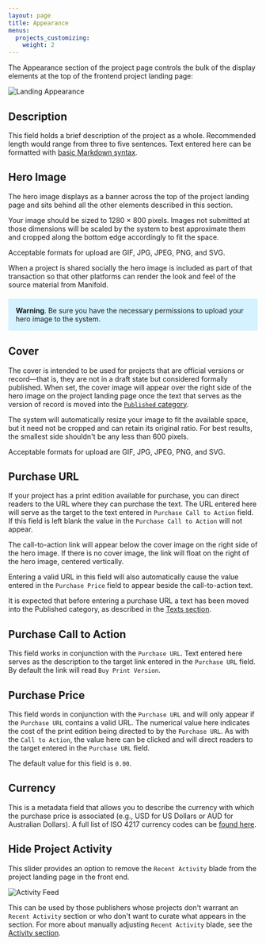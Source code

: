 ```yaml
---
layout: page
title: Appearance
menus:
  projects_customizing:
    weight: 2
---
```


The Appearance section of the project page controls the bulk of the display elements at the top of the frontend project landing page:

![Landing Appearance](/docs/assets/projects/landing-appearance.png)

<a name="description"></a>
## Description

This field holds a brief description of the project as a whole. Recommended length would range from three to five sentences. Text entered here can be formatted with [basic Markdown syntax](https://help.github.com/articles/basic-writing-and-formatting-syntax/).

<a name="hero"></a>
## Hero Image

The hero image displays as a banner across the top of the project landing page and sits behind all the other elements described in this section.

Your image should be sized to 1280 × 800 pixels. Images not submitted at those dimensions will be scaled by the system to best approximate them and cropped along the bottom edge accordingly to fit the space.

Acceptable formats for upload are GIF, JPG, JPEG, PNG, and SVG.

When a project is shared socially the hero image is included as part of that transaction so that other platforms can render the look and feel of the source material from Manifold.

<div style="background: #d4f2ff; margin: 20px 0; padding: 15px;">
<strong>Warning</strong>. Be sure you have the necessary permissions to upload your hero image to the system.
</div>

## Cover

The cover is intended to be used for projects that are official versions or record—that is, they are not in a draft state but considered formally published. When set, the cover image will appear over the right side of the hero image on the project landing page once the text that serves as the version of record is moved into the [`Published` category](/docs/projects/customizing/texts.html#grouping-texts).

The system will automatically resize your image to fit the available space, but it need not be cropped and can retain its original ratio. For best results, the smallest side shouldn't be any less than 600 pixels.

Acceptable formats for upload are GIF, JPG, JPEG, PNG, and SVG.

## Purchase URL

If your project has a print edition available for purchase, you can direct readers to the URL where they can purchase the text. The URL entered here will serve as the target to the text entered in `Purchase Call to Action` field. If this field is left blank the value in the `Purchase Call to Action` will not appear.

The call-to-action link will appear below the cover image on the right side of the hero image. If there is no cover image, the link will float on the right of the hero image, centered vertically.

Entering a valid URL in this field will also automatically cause the value entered in the `Purchase Price` field to appear beside the call-to-action text.

It is expected that before entering a purchase URL a text has been moved into the Published category, as described in the [Texts section](/docs/projects/customizing/texts.html#grouping-texts).

## Purchase Call to Action

This field works in conjunction with the `Purchase URL`. Text entered here serves as the description to the target link entered in the `Purchase URL` field. By default the link will read `Buy Print Version`.

## Purchase Price

This field words in conjunction with the `Purchase URL` and will only appear if the `Purchase URL` contains a valid URL. The numerical value here indicates the cost of the print edition being directed to by the `Purchase URL`. As with the `Call to Action`, the value here can be clicked and will direct readers to the target entered in the `Purchase URL` field.

The default value for this field is `0.00`.

## Currency

This is a metadata field that allows you to describe the currency with which the purchase price is associated (e.g., USD for US Dollars or AUD for Australian Dollars). A full list of ISO 4217 currency codes can be [found here](http://www.xe.com/iso4217.php).

## Hide Project Activity

This slider provides an option to remove the `Recent Activity` blade from the project landing page in the front end.

![Activity Feed](/docs/assets/projects/activity-feed.png)

This can be used by those publishers whose projects don't warrant an `Recent Activity` section or who don't want to curate what appears in the section. For more about manually adjusting `Recent Activity` blade, see the [Activity section](activity.html).
